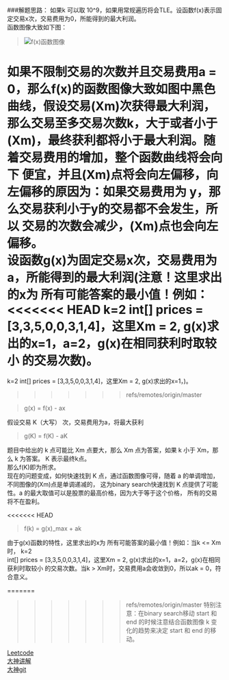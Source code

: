 ###解题思路：
如果k 可以取 10^9，如果用常规遍历将会TLE。设函数f(x)表示固定交易x次，交易费用为0，所能得到的最大利润。  
函数图像大致如下图：  
>![f(x)函数图像](https://github.com/Ryannx/git-photo/blob/main/IMG_0023.jpeg?raw=true)  

如果不限制交易的次数并且交易费用a = 0，那么f(x)的函数图像大致如图中黑色曲线，假设交易(Xm)次获得最大利润，
那么交易至多交易次数k，大于或者小于(Xm)，最终获利都将小于最大利润。随着交易费用的增加，整个函数曲线将会向下
便宜，并且(Xm)点将会向左偏移，向左偏移的原因为：如果交易费用为 y，那么交易获利小于y的交易都不会发生，所以
交易的次数会减少，(Xm)点也会向左偏移。  
设函数g(x)为固定交易x次，交易费用为a，所能得到的最大利润(注意！这里求出的x为 所有可能答案的最小值！例如：
<<<<<<< HEAD
k=2   int[] prices = [3,3,5,0,0,3,1,4]，这里Xm = 2, g(x)求出的x=1，a=2，g(x)在相同获利时取较小
的交易次数)。
=======
k=2   int[] prices = [3,3,5,0,0,3,1,4]，这里Xm = 2, g(x)求出的x=1，)。
>>>>>>> refs/remotes/origin/master

>g(x) = f(x) - ax

假设交易 K（大写） 次，交易费用为a，将最大获利
>g(K) = f(K) - aK

题目中给出的 k 点可能比 Xm 点要大，那么 Xm 点为答案，如果 k 小于 Xm，那么 k 为答案。 K 表示最终k点。  
那么f(K)即为所求。  
现在的问题变成，如何快速找到 K 点，通过函数图像可得，随着 a 的单调增加，不同图像的(Xm)点是单调递减的，
这为binary search快速找到 K 点提供了可能性。a 的最大取值可以是股票的最高价格，因为大于等于这个价格，
所有的交易将不在盈利。  

<<<<<<< HEAD
>f(k) = g(x)_max + ak

由于g(x)函数的特性，这里求出的x为 所有可能答案的最小值！例如：当k <= Xm时， k=2   
int[] prices = [3,3,5,0,0,3,1,4]，这里Xm = 2, g(x)求出的x=1，a=2，g(x)在相同获利时取较小
的交易次数。当k > Xm时，交易费用a会收敛到0，所以ak = 0，符合意义。

=======
>>>>>>> refs/remotes/origin/master
特别注意：在binary search移动 start 和 end 的时候注意结合函数图像 k 变化的趋势来决定 start 和 end
的移动。



[Leetcode](https://leetcode.com/problems/best-time-to-buy-and-sell-stock-iv/)  
[大神讲解](https://www.youtube.com/watch?v=lXRe__YD8JY)  
[大神git](https://github.com/wisdompeak/LeetCode/tree/master/Dynamic_Programming/188.Best-Time-to-Buy-and-Sell-Stock-IV)
